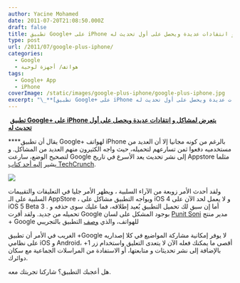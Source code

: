 ```yaml
---
author: Yacine Mohamed
date: 2011-07-20T21:08:50.000Z
draft: false
title: تطبيق Google+ على iPhone يتعرض لمشاكل و انتقادات عديدة ويحصل على أول تحديث له
type: post
url: /2011/07/google-plus-iphone/
categories:
  - Google
  - هواتف/ أجهزة لوحية
tags:
  - Google+ App
  - iPhone
coverImage: /static/images/google-plus-iphone/google-plus-iphone.jpg
excerpt: "\_**[تطبيق Google+ على iPhone يتعرض لمشاكل و انتقادات عديدة ويحصل على أول تحديث له](https://www.it-scoop.com/2011/07/google-plus-iphone/)**\n\n\\*\\*\\*\\*يقال أن تطبيق Google+ لهواتف iPhone بالرغم من كونه مجانيا إلا أن العديد من مستخدميه دفعوا ثمن تسارعهم لتحميله، حيث واجه الكثيرون منهم العديد من المشاكل. و"
---
```

 **[تطبيق Google+ على iPhone يتعرض لمشاكل و انتقادات عديدة ويحصل على أول تحديث له](https://www.it-scoop.com/2011/07/google-plus-iphone/)**

\*\*\*\*يقال أن تطبيق Google+ لهواتف iPhone بالرغم من كونه مجانيا إلا أن العديد من مستخدميه دفعوا ثمن تسارعهم لتحميله، حيث واجه الكثيرون منهم العديد من المشاكل. و لتصحيح الوضع، سارعت Google إلى نشر تحديث يعد الأسرع في تاريخ Appstore مثلما يشير [إليه أحد كتاب TechCrunch](http://techcrunch.com/2011/07/19/google-iphone-app-speedy-update/).

![](/static/images/google-plus-iphone/google-plus-iphone.jpg)

ولقد أحدث الأمر زوبعة من الآراء السلبية ، ويظهر الأمر جليا في التعليقات والتقييمات السلبية على الـ AppStore ، ويواجه التطبيق مشاكل على iOS 4 و لا يعمل لحد الآن على iOS 5 Beta 3 . أما إن سبق لك تحميل التطبيق بُعيد إطلاقه، فما عليك سوى حذفه و تحميله من جديد. ولقد أقرت Google بوجود المشكل على لسان [Punit Soni](https://plus.google.com/111499908439497508351) مدير منتج + Google للهواتف، والذي [وصف](http://itunes.apple.com/us/app/google/id447119634?ls=1\&mt=8) التطبيق بالتجريبي

الغريب في الأمر أن تطبيق +Google لا يوفر إمكانية مشاركة المواضيع في كلا إصداريه على نظامي iOS و Android، أقصى ما يمكنك فعله الآن لا يتعدى التعليق واستخدام زر 1+ بالإضافة إلى نشر تحديثات و متابعتها، أو الاستفادة من المراسلات الجماعية مع سكان دوائرك.

هل أعجبك التطبيق؟ شاركنا تجربتك معه.

